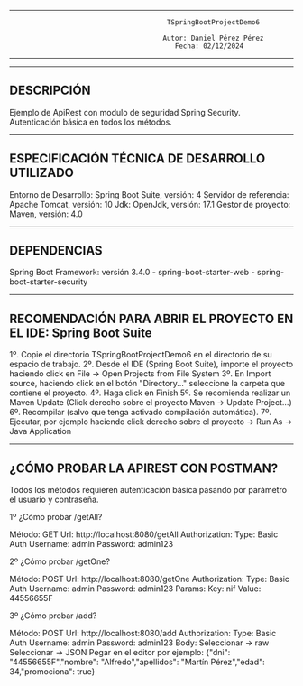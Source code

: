 ----------------------------------------------------------------------------------------------------------------------
                                           TSpringBootProjectDemo6                                                   
                                                                                                                     
                                          Autor: Daniel Pérez Pérez                                                  
                                             Fecha: 02/12/2024                                                       
----------------------------------------------------------------------------------------------------------------------
----------------------------------------------------------------------------------------------------------------------
DESCRIPCIÓN
----------------------------------------------------------------------------------------------------------------------
Ejemplo de ApiRest con modulo de seguridad Spring Security. Autenticación básica en todos los métodos.

----------------------------------------------------------------------------------------------------------------------
ESPECIFICACIÓN TÉCNICA DE DESARROLLO UTILIZADO
----------------------------------------------------------------------------------------------------------------------
Entorno de Desarrollo: Spring Boot Suite, versión: 4
Servidor de referencia: Apache Tomcat, versión: 10
Jdk: OpenJdk, versión: 17.1
Gestor de proyecto: Maven, versión: 4.0

----------------------------------------------------------------------------------------------------------------------
DEPENDENCIAS
----------------------------------------------------------------------------------------------------------------------
Spring Boot Framework: versión 3.4.0 
       - spring-boot-starter-web
       - spring-boot-starter-security
      
              
----------------------------------------------------------------------------------------------------------------------
RECOMENDACIÓN PARA ABRIR EL PROYECTO EN EL IDE: Spring Boot Suite
----------------------------------------------------------------------------------------------------------------------
1º. Copie el directorio TSpringBootProjectDemo6 en el directorio de su espacio de trabajo.
2º. Desde el IDE (Spring Boot Suite), importe el proyecto haciendo click en File -> Open Projects from File System 
3º. En Import source, haciendo click en el botón "Directory..." seleccione la carpeta que contiene el proyecto.
4º. Haga click en Finish
5º. Se recomienda realizar un Maven Update (Click derecho sobre el proyecto Maven -> Update Project...)
6º. Recompilar (salvo que tenga activado compilación automática).
7º. Ejecutar, por ejemplo haciendo click derecho sobre el proyecto -> Run As -> Java Application

----------------------------------------------------------------------------------------------------------------------
¿CÓMO PROBAR LA APIREST CON POSTMAN?
----------------------------------------------------------------------------------------------------------------------
Todos los métodos requieren autenticación básica pasando por parámetro el usuario y contraseña.

1º ¿Cómo probar /getAll?

Método: GET
Url: http://localhost:8080/getAll
Authorization: 
           Type: Basic Auth
                 Username: admin
                 Password: admin123

2º ¿Cómo probar /getOne?

Método: POST
Url: http://localhost:8080/getOne
Authorization: 
           Type: Basic Auth
                 Username: admin
                 Password: admin123
Params:
     Key: nif
     Value: 44556655F

3º ¿Cómo probar /add?

Método: POST
Url: http://localhost:8080/add
Authorization: 
           Type: Basic Auth
                 Username: admin
                 Password: admin123
Body:
     Seleccionar -> raw
     Seleccionar -> JSON
     Pegar en el editor por ejemplo: {"dni": "44556655F","nombre": "Alfredo","apellidos": "Martín Pérez","edad": 34,"promociona": true}
